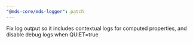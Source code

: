 ```yaml
---
"@mds-core/mds-logger": patch
---
```


Fix log output so it includes contextual logs for computed properties, and disable debug logs when QUIET=true
